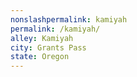 ```yaml
---
﻿nonslashpermalink: kamiyah
permalink: /kamiyah/
alley: Kamiyah
city: Grants Pass
state: Oregon
---
```

